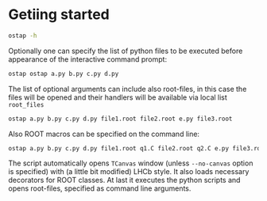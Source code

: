 # Getiing started

```bash
ostap -h
```

Optionally one can specify the list of python files to be executed before appearance of the interactive command prompt:
```bash
ostap ostap a.py b.py c.py d.py
```

The list of optional arguments can include also root-files, in this case the files will be opened and their 
handlers will be available via local list `root_files`
```bash
ostap a.py b.py c.py d.py file1.root file2.root e.py file3.root
```

Also ROOT macros can be specified on the command line:
```bash
ostap a.py b.py c.py d.py file1.root q1.C file2.root q2.C e.py file3.root q4.C
```

The script automatically opens `TCanvas` window (unless `--no-canvas` option is specified) 
with (a little bit modified) LHCb style. It also loads necessary decorators for ROOT classes. 
At last it executes the python scripts and opens root-files, specified as command line arguments.
